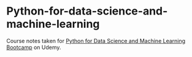 # Python-for-data-science-and-machine-learning
Course notes taken for [Python for Data Science and Machine Learning Bootcamp](https://www.udemy.com/python-for-data-science-and-machine-learning-bootcamp) on Udemy.
